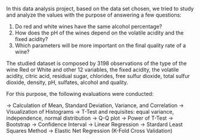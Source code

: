 In this data analysis project, based on the data set chosen, we tried to study and analyze the values with the purpose of answering a few questions:

1. Do red and white wines have the same alcohol percentage?
2. How does the pH of the wines depend on the volatile acidity and the fixed acidity?
3. Which parameters will be more important on the final quality rate of a wine?
   
The studied dataset is composed by 3198 observations of the type of the wine Red or White and other 12 variables, the fixed acidity, the volatile acidity, citric acid, residual sugar, chlorides, free sulfur dioxide, total sulfur dioxide, density, pH, sulfates, alcohol and quality. 

For this purpose, the following evaluations were conducted:

-> Calculation of Mean, Standard Deviation, Variance, and Correlation
-> Visualization of Histograms
-> T-Test and requisites: equal variance, independence, normal distribution
-> Q-Q plot
-> Power of T-Test
-> Bootstrap
-> Confidence Interval
-> Linear Regression
-> Stardard Least Squares Method
-> Elastic Net Regression (K-Fold Cross Validation) 
